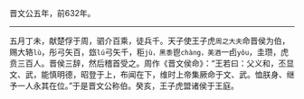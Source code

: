 晋文公五年，前632年。

---

五月丁未，献楚俘于周，驷介百乘，徒兵千。天子使王子虎`周之大夫`命晋侯为伯，赐大辂`lù`，彤弓矢百，玈`lú`弓矢千，秬`jù，黑黍`鬯`chàng，美酒`一卣`yǒu`，圭瓒，虎贲三百人。晋侯三辞，然后稽首受之。周作《晋文侯命》：“王若曰：父义和，丕显文、武，能慎明德，昭登于上，布闻在下，维时上帝集厥命于文、武。恤朕身、继予一人永其在位。”于是晋文公称伯。癸亥，王子虎盟诸侯于王庭。